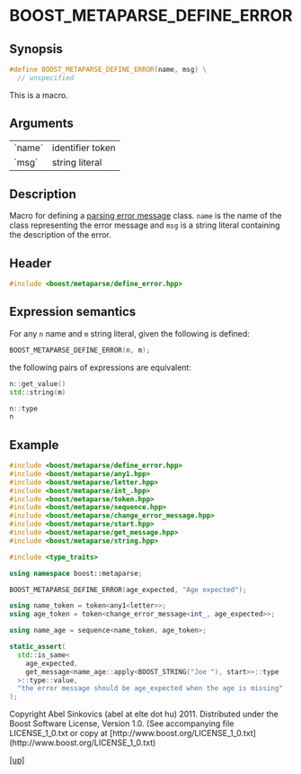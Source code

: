# BOOST_METAPARSE_DEFINE_ERROR

## Synopsis

```cpp
#define BOOST_METAPARSE_DEFINE_ERROR(name, msg) \
  // unspecified
```

This is a macro.

## Arguments

<table cellpadding='0' cellspacing='0'>
  <tr>
    <td>`name`</td>
    <td>identifier token</td>
  </tr>
  <tr>
    <td>`msg`</td>
    <td>string literal</td>
  </tr>
</table>

## Description

Macro for defining a [parsing error message](parsing_error_message.html) class.
`name` is the name of the class representing the error message and `msg` is a
string literal containing the description of the error.

## Header

```cpp
#include <boost/metaparse/define_error.hpp>
```

## Expression semantics

For any `n` name and `m` string literal, given the following is defined:

```cpp
BOOST_METAPARSE_DEFINE_ERROR(n, m);
```

the following pairs of expressions are equivalent:

```cpp
n::get_value()
std::string(m)
```

```cpp
n::type
n
```

## Example

```cpp
#include <boost/metaparse/define_error.hpp>
#include <boost/metaparse/any1.hpp>
#include <boost/metaparse/letter.hpp>
#include <boost/metaparse/int_.hpp>
#include <boost/metaparse/token.hpp>
#include <boost/metaparse/sequence.hpp>
#include <boost/metaparse/change_error_message.hpp>
#include <boost/metaparse/start.hpp>
#include <boost/metaparse/get_message.hpp>
#include <boost/metaparse/string.hpp>

#include <type_traits>

using namespace boost::metaparse;

BOOST_METAPARSE_DEFINE_ERROR(age_expected, "Age expected");

using name_token = token<any1<letter>>;
using age_token = token<change_error_message<int_, age_expected>>;

using name_age = sequence<name_token, age_token>;

static_assert(
  std::is_same<
    age_expected,
    get_message<name_age::apply<BOOST_STRING("Joe "), start>>::type
  >::type::value,
  "the error message should be age_expected when the age is missing"
);
```

<p class="copyright">
Copyright Abel Sinkovics (abel at elte dot hu) 2011.
Distributed under the Boost Software License, Version 1.0.
(See accompanying file LICENSE_1_0.txt or copy at
[http://www.boost.org/LICENSE_1_0.txt](http://www.boost.org/LICENSE_1_0.txt)
</p>

[[up]](reference.html)

